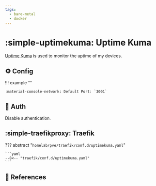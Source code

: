 ```yaml
---
tags:
  - bare-metal
  - docker
---
```

# :simple-uptimekuma: Uptime Kuma

[Uptime Kuma][1] is used to monitor the uptime of my devices.

## :gear: Config

!!! example ""

    :material-console-network: Default Port: `3001`

## :key: Auth

Disable authentication.

## :simple-traefikproxy: Traefik

??? abstract "`homelab/pve/traefik/conf.d/uptimekuma.yaml`"

    ```yaml
    --8<-- "traefik/conf.d/uptimekuma.yaml"
    ```

## :link: References

[1]: <https://uptime.kuma.pet/>
